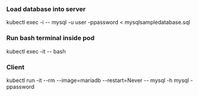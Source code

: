 ### Load database into server
kubectl exec -i <podname> -- mysql -u user -ppassword < mysqlsampledatabase.sql

### Run bash terminal inside pod
kubectl exec -it <podname> -- bash

### Client
kubectl run -it --rm --image=mariadb --restart=Never <podname> -- mysql -h mysql -ppassword
